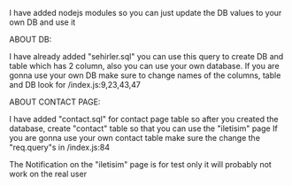 I have added nodejs modules so you can just update the DB values to your own DB and use it 



ABOUT DB:  

I have already added "sehirler.sql" you can use this query to create DB and table which has 2 column, also you can use your own database. 
If you are gonna use your own DB make sure to change names of the columns, table and DB  look for /index.js:9,23,43,47 

ABOUT CONTACT PAGE:
 
I have added "contact.sql" for contact page table so after you created the database, create "contact" table so that you can use the "iletisim" page 
If you are gonna use your own contact table make sure the change the "req.query"s in /index.js:84 

The Notification on the "iletisim" page is for test only it will probably not work on the real user
